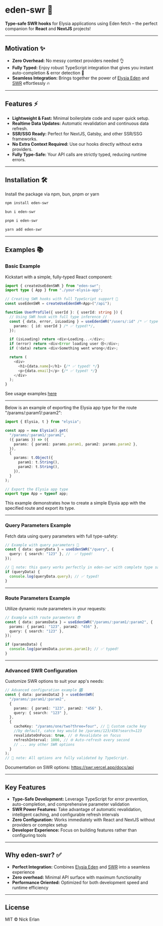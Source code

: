 # eden-swr 🚀

**Type-safe SWR hooks** for Elysia applications using Eden fetch – the perfect companion for **React** and **NextJS** projects!

---

## Motivation ✨

- **Zero Overhead:** No messy context providers needed 👌
- **Fully Typed:** Enjoy robust TypeScript integration that gives you instant auto-completion & error detection 💪
- **Seamless Integration:** Brings together the power of [Elysia Eden](https://elysiajs.com/eden/overview.html) and [SWR](https://swr.vercel.app/) effortlessly 🔥

---

## Features ⚡

- **Lightweight & Fast:** Minimal boilerplate code and super quick setup.
- **Realtime Data Updates:** Automatic revalidation and continuous data refresh.
- **SSR/SSG Ready:** Perfect for NextJS, Gatsby, and other SSR/SSG frameworks.
- **No Extra Context Required:** Use our hooks directly without extra providers.
- **Fully Type-Safe:** Your API calls are strictly typed, reducing runtime errors.

---

## Installation 🛠️

Install the package via npm, bun, pnpm or yarn

```bash
npm install eden-swr
```

```bash
bun i eden-swr
```

```bash
pnpm i eden-swr
```

```bash
yarn add eden-swr
```

---

## Examples 📚

### Basic Example

Kickstart with a simple, fully-typed React component:

```typescript
import { createUseEdenSWR } from "eden-swr";
import type { App } from "./your-elysia-app";

// Creating SWR hooks with full TypeScript support 🚀
const useEdenSWR = createUseEdenSWR<App>("/api");

function UserProfile({ userId }: { userId: string }) {
  // Using SWR hook with full type inference //
  const { data, error, isLoading } = useEdenSWR("/users/:id" /* ✅ typed!*/, {
    params: { id: userId } /* ✅ typed!*/,
  });

  if (isLoading) return <div>Loading...</div>;
  if (error) return <div>Error loading user 😢</div>;
  if (!data) return <div>Something went wrong</div>;

  return (
    <div>
      <h1>{data.name}</h1> {/* ✅ typed! */}
      <p>{data.email}</p> {/* ✅ typed! */}
    </div>
  );
}
```

See usage examples [here](https://github.com/nickerlan/eden-swr/blob/main/src/examples/sample.ts)

---

Below is an example of exporting the Elysia app type for the route "/params/:param1/:param2":

```typescript
import { Elysia, t } from "elysia";

const app = new Elysia().get(
  "/params/:param1/:param2",
  ({ params }) => ({
    params: { param1: params.param1, param2: params.param2 },
  }),
  {
    params: t.Object({
      param1: t.String(),
      param2: t.String(),
    }),
  }
);

// Export the Elysia app type
export type App = typeof app;
```

This example demonstrates how to create a simple Elysia app with the specified route and export its type.

---

### Query Parameters Example

Fetch data using query parameters with full type-safety:

```typescript
// Example with query parameters 🌟
const { data: queryData } = useEdenSWR("/query", {
  query: { search: "123" }, //  ✅ typed!
});

// 📝 note: this query works perfectly in eden-swr with complete type safety.
if (queryData) {
  console.log(queryData.query); // ✅ typed!
}
```

---

### Route Parameters Example

Utilize dynamic route parameters in your requests:

```typescript
// Example with route parameters 😎
const { data: paramsData } = useEdenSWR("/params/:param1/:param2", {
  params: { param1: "123", param2: "456" },
  query: { search: "123" },
});

if (paramsData) {
  console.log(paramsData.params.param1); // ✅ typed!
}
```

---

### Advanced SWR Configuration

Customize SWR options to suit your app's needs:

```typescript
// Advanced configuration example 🎛️
const { data: paramsData2 } = useEdenSWR(
  "/params/:param1/:param2",
  {
    params: { param1: "123", param2: "456" },
    query: { search: "123" },
  },
  {
    cacheKey: "/params/one/two?three=four", // 🎯 Custom cache key
    //by default, cahce key would be /params/123/456?search=123
    revalidateOnFocus: true, // 🌐 Revalidate on focus
    refreshInterval: 1000, // 🌐 Auto-refresh every second
    // ... any other SWR options
  }
);
// 📝 note: All options are fully validated by TypeScript.
```

Documentation on SWR options: https://swr.vercel.app/docs/api

---

## Key Features

- **Type-Safe Development:** Leverage TypeScript for error prevention, auto-completion, and comprehensive parameter validation
- **SWR Power Features:** Take advantage of automatic revalidation, intelligent caching, and configurable refresh intervals
- **Zero Configuration:** Works immediately with React and NextJS without providers or complex setup
- **Developer Experience:** Focus on building features rather than configuring tools

---

## Why eden-swr? ✅

- **Perfect Integration:** Combines [Elysia Eden](https://elysiajs.com/eden/overview.html) and [SWR](https://swr.vercel.app/) into a seamless experience
- **Zero overhead:** Minimal API surface with maximum functionality
- **Performance Oriented:** Optimized for both development speed and runtime efficiency

---

## License

MIT © Nick Erlan
